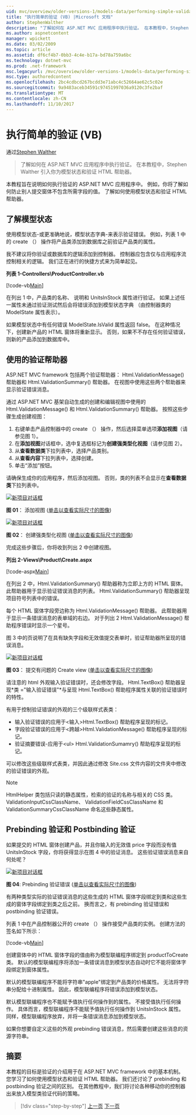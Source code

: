 ```yaml
---
uid: mvc/overview/older-versions-1/models-data/performing-simple-validation-vb
title: "执行简单的验证 (VB) |Microsoft 文档"
author: StephenWalther
description: "了解如何在 ASP.NET MVC 应用程序中执行验证。 在本教程中，Stephen Walther 引入你为模型状态和验证 HTML 帮助程序..."
ms.author: aspnetcontent
manager: wpickett
ms.date: 03/02/2009
ms.topic: article
ms.assetid: df6cf4b7-0bb3-4c4e-b17a-bd78a759a6bc
ms.technology: dotnet-mvc
ms.prod: .net-framework
msc.legacyurl: /mvc/overview/older-versions-1/models-data/performing-simple-validation-vb
msc.type: authoredcontent
ms.openlocfilehash: 2bc4cdbcd267bcdd3e71abc4c52664ae62c5c02e
ms.sourcegitcommit: 9a9483aceb34591c97451997036a9120c3fe2baf
ms.translationtype: MT
ms.contentlocale: zh-CN
ms.lasthandoff: 11/10/2017
---
```

<a name="performing-simple-validation-vb"></a>执行简单的验证 (VB)
====================
通过[Stephen Walther](https://github.com/StephenWalther)

> 了解如何在 ASP.NET MVC 应用程序中执行验证。 在本教程中，Stephen Walther 引入你为模型状态和验证 HTML 帮助器。


本教程旨在说明如何执行验证的 ASP.NET MVC 应用程序中。 例如，你将了解如何防止别人提交窗体不包含所需字段的值。 了解如何使用模型状态和验证 HTML 帮助器。

## <a name="understanding-model-state"></a>了解模型状态

使用模型状态-或更准确地说，模型状态字典-来表示验证错误。 例如，列表 1 中的 create （） 操作将产品类添加到数据库之前验证产品类的属性。


我不建议将你验证或数据库的逻辑添加到控制器。 控制器应包含仅与应用程序流控制相关的逻辑。 我们正在进行的快捷方式来为简单起见。


**列表 1-Controllers\ProductController.vb**

[!code-vb[Main](performing-simple-validation-vb/samples/sample1.vb)]

在列出 1 中，产品类的名称、 说明和 UnitsInStock 属性进行验证。 如果上述任一属性未通过验证测试然后会将错误添加到模型状态字典 （由控制器类的 ModelState 属性表示）。

如果模型状态中有任何错误 ModelState.IsValid 属性返回 false。 在这种情况下，创建新产品的 HTML 窗体将重新显示。 否则，如果不不存在任何验证错误，则新的产品添加到数据库中。

## <a name="using-the-validation-helpers"></a>使用的验证帮助器

ASP.NET MVC framework 包括两个验证帮助器： Html.ValidationMessage() 帮助器和 Html.ValidationSummary() 帮助器。 在视图中使用这些两个帮助器来显示验证错误消息。

通过 ASP.NET MVC 基架自动生成的创建和编辑视图中使用的 Html.ValidationMessage() 和 Html.ValidationSummary() 帮助器。 按照这些步骤生成创建视图：

1. 右键单击产品控制器中的 create （） 操作，然后选择菜单选项**添加视图**（请参见图 1）。
2. 在**添加视图**对话框中，选中复选框标记为**创建强类型化视图**（请参见图 2）。
3. 从**查看数据类**下拉列表中，选择产品类别。
4. 从**查看内容**下拉列表中，选择创建。
5. 单击“添加”按钮。


请确保生成你的应用程序，然后添加视图。 否则，类的列表不会显示在**查看数据类**下拉列表中。


[![新项目对话框](performing-simple-validation-vb/_static/image1.jpg)](performing-simple-validation-vb/_static/image1.png)

**图 01**： 添加视图 ([单击以查看实际尺寸的图像](performing-simple-validation-vb/_static/image2.png))


[![新项目对话框](performing-simple-validation-vb/_static/image2.jpg)](performing-simple-validation-vb/_static/image3.png)

**图 02**： 创建强类型化视图 ([单击以查看实际尺寸的图像](performing-simple-validation-vb/_static/image4.png))


完成这些步骤后，你将收到列出 2 中创建视图。

**列出 2-Views\Product\Create.aspx**

[!code-aspx[Main](performing-simple-validation-vb/samples/sample2.aspx)]

在列出 2 中，Html.ValidationSummary() 帮助器称为立即上方的 HTML 窗体。 此帮助器用于显示验证错误消息的列表。 Html.ValidationSummary() 帮助器呈现项目符号列表中的错误。

每个 HTML 窗体字段旁边称为 Html.ValidationMessage() 帮助器。 此帮助器用于显示一条错误消息的表单域的右边。 对于列出 2 Html.ValidationMessage() 帮助程序错误时显示一个星号。

图 3 中的页说明了在具有缺失字段和无效值提交表单时，验证帮助器所呈现的错误消息。


[![新项目对话框](performing-simple-validation-vb/_static/image3.jpg)](performing-simple-validation-vb/_static/image5.png)

**图 03**： 提交有问题的 Create view ([单击以查看实际尺寸的图像](performing-simple-validation-vb/_static/image6.png))


请注意的 html 外观输入验证错误时，还会修改字段。 Html.TextBox() 帮助器呈现*类 ="输入验证错误"*与呈现 Html.TextBox() 帮助程序属性关联的验证错误时的特性。

有用于控制验证错误的外观的三个级联样式表类：

- 输入验证错误的应用于&lt;输入&gt;Html.TextBox() 帮助程序呈现的标记。
- 字段验证错误的应用于&lt;跨越&gt;Html.ValidationMessage() 帮助程序呈现的标记。
- 验证摘要错误-应用于&lt;ul&gt; Html.ValidationSumamry() 帮助程序呈现的标记。

可以修改这些级联样式表类，并因此通过修改 Site.css 文件内容的文件夹中修改的验证错误的外观。

> [!NOTE] 
> 
> HtmlHelper 类包括只读的静态属性，检索的验证的名称与相关的 CSS 类。 ValidationInputCssClassName、 ValidationFieldCssClassName 和 ValidationSummaryCssClassName 命名这些静态属性。


## <a name="prebinding-validation-and-postbinding-validation"></a>Prebinding 验证和 Postbinding 验证

如果提交的 HTML 窗体创建产品，并且你输入的无效值 price 字段而没有值 UnitsInStock 字段，你将获得显示在图 4 中的验证消息。 这些验证错误消息来自何处呢？


[![新项目对话框](performing-simple-validation-vb/_static/image4.jpg)](performing-simple-validation-vb/_static/image7.png)

**图 04**: Prebinding 验证错误 ([单击以查看实际尺寸的图像](performing-simple-validation-vb/_static/image8.png))


有两种类型实际的验证错误消息的这些生成的 HTML 窗体字段绑定到类和这些生成的窗体字段绑定到类之后之前。 换而言之，有 prebinding 验证错误和 postbinding 验证错误。

列表 1 中在产品控制器公开的 create （） 操作接受产品类的实例。 创建方法的签名如下所示：

[!code-vb[Main](performing-simple-validation-vb/samples/sample3.vb)]

创建窗体中的 HTML 窗体字段的值由称为模型联编程序绑定到 productToCreate 类。 默认的模型联编程序将添加一条错误消息到模型状态自动时它不能将窗体字段绑定到窗体属性。

默认的模型联编程序不能将字符串"apple"绑定到产品类的价格属性。 无法将字符串分配给十进制属性。 因此，模型联编程序将错误添加到模型状态。

默认模型联编程序也不能赋予值执行任何操作到的属性。 不接受值执行任何操作。 具体而言，模型联编程序不能赋予值执行任何操作到 UnitsInStock 属性。 同样，模型联编程序放弃，并将一条错误消息添加到模型状态。

如果你想要自定义这些的外观 prebinding 错误消息，然后需要创建这些消息的资源字符串。

## <a name="summary"></a>摘要

本教程的目标是验证的介绍用于在 ASP.NET MVC framework 中的基本机制。 您学习了如何使用模型状态和验证 HTML 帮助器。 我们还讨论了 prebinding 和 postbinding 验证之间的区别。 在其他教程中，我们将讨论各种移动你的控制器出来放入模型类验证代码的策略。

>[!div class="step-by-step"]
[上一页](displaying-a-table-of-database-data-vb.md)
[下一页](validating-with-the-idataerrorinfo-interface-vb.md)
